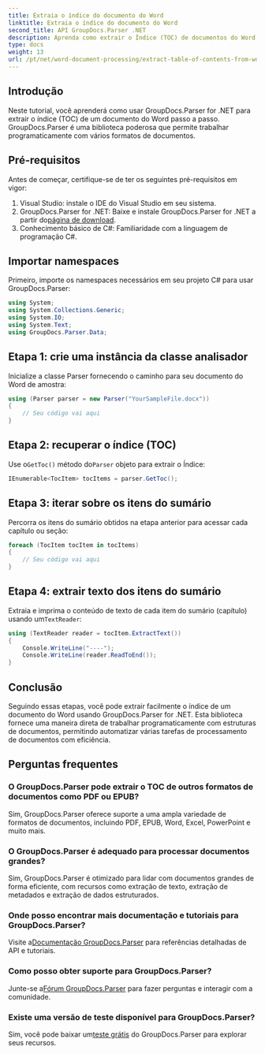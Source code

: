 ```yaml
---
title: Extraia o índice do documento do Word
linktitle: Extraia o índice do documento do Word
second_title: API GroupDocs.Parser .NET
description: Aprenda como extrair o Índice (TOC) de documentos do Word programaticamente usando GroupDocs.Parser for .NET.
type: docs
weight: 13
url: /pt/net/word-document-processing/extract-table-of-contents-from-word-document/
---
```

## Introdução
Neste tutorial, você aprenderá como usar GroupDocs.Parser for .NET para extrair o índice (TOC) de um documento do Word passo a passo. GroupDocs.Parser é uma biblioteca poderosa que permite trabalhar programaticamente com vários formatos de documentos.
## Pré-requisitos
Antes de começar, certifique-se de ter os seguintes pré-requisitos em vigor:
1. Visual Studio: instale o IDE do Visual Studio em seu sistema.
2.  GroupDocs.Parser for .NET: Baixe e instale GroupDocs.Parser for .NET a partir do[página de download](https://releases.groupdocs.com/parser/net/).
3. Conhecimento básico de C#: Familiaridade com a linguagem de programação C#.

## Importar namespaces
Primeiro, importe os namespaces necessários em seu projeto C# para usar GroupDocs.Parser:
```csharp
using System;
using System.Collections.Generic;
using System.IO;
using System.Text;
using GroupDocs.Parser.Data;
```
## Etapa 1: crie uma instância da classe analisador
Inicialize a classe Parser fornecendo o caminho para seu documento do Word de amostra:
```csharp
using (Parser parser = new Parser("YourSampleFile.docx"))
{
    // Seu código vai aqui
}
```
## Etapa 2: recuperar o índice (TOC)
 Use o`GetToc()` método do`Parser` objeto para extrair o Índice:
```csharp
IEnumerable<TocItem> tocItems = parser.GetToc();
```
## Etapa 3: iterar sobre os itens do sumário
Percorra os itens do sumário obtidos na etapa anterior para acessar cada capítulo ou seção:
```csharp
foreach (TocItem tocItem in tocItems)
{
    // Seu código vai aqui
}
```
## Etapa 4: extrair texto dos itens do sumário
 Extraia e imprima o conteúdo de texto de cada item do sumário (capítulo) usando um`TextReader`:
```csharp
using (TextReader reader = tocItem.ExtractText())
{
    Console.WriteLine("----");
    Console.WriteLine(reader.ReadToEnd());
}
```

## Conclusão
Seguindo essas etapas, você pode extrair facilmente o índice de um documento do Word usando GroupDocs.Parser for .NET. Esta biblioteca fornece uma maneira direta de trabalhar programaticamente com estruturas de documentos, permitindo automatizar várias tarefas de processamento de documentos com eficiência.

## Perguntas frequentes
### O GroupDocs.Parser pode extrair o TOC de outros formatos de documentos como PDF ou EPUB?
Sim, GroupDocs.Parser oferece suporte a uma ampla variedade de formatos de documentos, incluindo PDF, EPUB, Word, Excel, PowerPoint e muito mais.
### O GroupDocs.Parser é adequado para processar documentos grandes?
Sim, GroupDocs.Parser é otimizado para lidar com documentos grandes de forma eficiente, com recursos como extração de texto, extração de metadados e extração de dados estruturados.
### Onde posso encontrar mais documentação e tutoriais para GroupDocs.Parser?
 Visite a[Documentação GroupDocs.Parser](https://reference.groupdocs.com/parser/net/) para referências detalhadas de API e tutoriais.
### Como posso obter suporte para GroupDocs.Parser?
 Junte-se a[Fórum GroupDocs.Parser](https://forum.groupdocs.com/c/parser/17) para fazer perguntas e interagir com a comunidade.
### Existe uma versão de teste disponível para GroupDocs.Parser?
 Sim, você pode baixar um[teste grátis](https://releases.groupdocs.com/) do GroupDocs.Parser para explorar seus recursos.